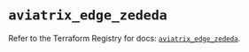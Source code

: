 # `aviatrix_edge_zededa`

Refer to the Terraform Registry for docs: [`aviatrix_edge_zededa`](https://registry.terraform.io/providers/aviatrixsystems/aviatrix/8.1.10/docs/resources/edge_zededa).
